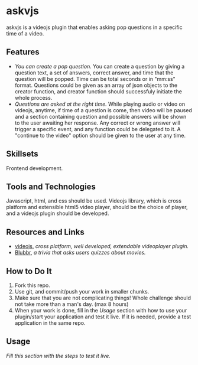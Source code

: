 # askvjs

askvjs is a videojs plugin that enables asking pop questions in a specific time of a video.


## Features

* *You can create a pop question.* You can create a question by giving a question text, a set of answers, correct answer, and time that the question will be popped. Time can be total seconds or in "mm:ss" format. Questions could be given as an array of json objects to the creator function, and creator function should successfuly initiate the whole process.
* *Questions are asked at the right time.* While playing audio or video on videojs, anytime, if time of a question is come, then video will be paused and a section containing question and possible answers will be shown to the user awaiting her response. Any correct or wrong answer will trigger a specific event, and any function could be delegated to it. A "continue to the video" option should be given to the user at any time.


## Skillsets

Frontend development.


## Tools and Technologies

Javascript, html, and css should be used. Videojs library, which is cross platform and extensible html5 video player, should be the choice of player, and a videojs plugin should be developed.  


## Resources and Links

* [videojs](http://www.videojs.com/), *cross platform, well developed, extendable videoplayer plugin.*
* [Blubbr](https://www.blubbr.tv/), *a trivia that asks users quizzes about movies.* 


## How to Do It

1. Fork this repo.
2. Use git, and commit/push your work in smaller chunks.
3. Make sure that you are not complicating things! Whole challenge should not take more than a man's day. (max 8 hours)
3. When your work is done, fill in the _*Usage*_ section with how to use your plugin/start your application and test it live. If it is needed, provide a test application in the same repo.


## Usage

_Fill this section with the steps to test it live._
